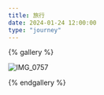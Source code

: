 ```yaml
---
title: 旅行
date: 2024-01-24 12:00:00
type: "journey"
---
```


{% gallery %}

![IMG_0757](./assets/IMG_0757.JPG)

{% endgallery %}
